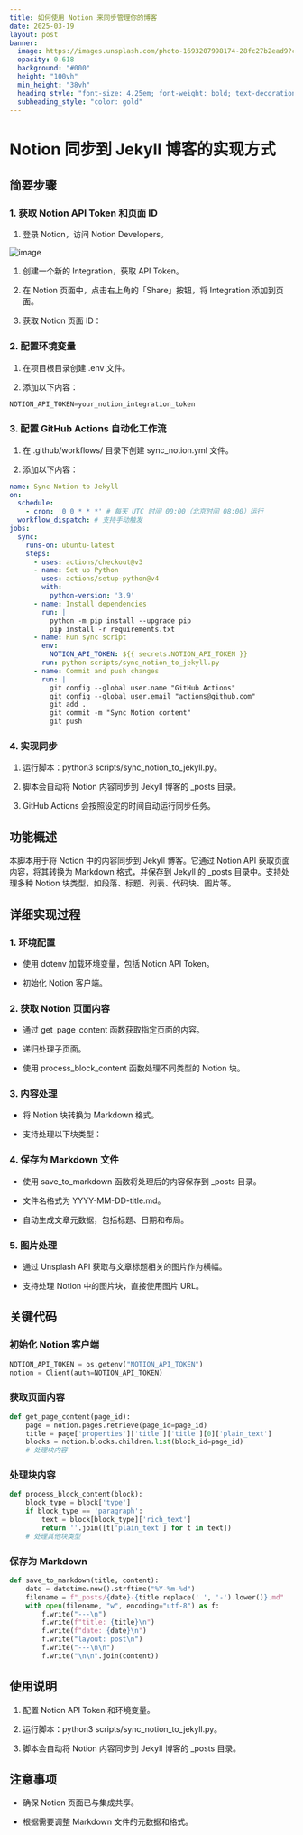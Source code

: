 ```yaml
---
title: 如何使用 Notion 来同步管理你的博客
date: 2025-03-19
layout: post
banner:
  image: https://images.unsplash.com/photo-1693207998174-28fc27b2ead9?crop=entropy&cs=tinysrgb&fit=max&fm=jpg&ixid=M3w2OTIwMzJ8MHwxfHJhbmRvbXx8fHx8fHx8fDE3NDIzNzk3MTJ8&ixlib=rb-4.0.3&q=80&w=1080
  opacity: 0.618
  background: "#000"
  height: "100vh"
  min_height: "38vh"
  heading_style: "font-size: 4.25em; font-weight: bold; text-decoration: underline"
  subheading_style: "color: gold"
---
```


# Notion 同步到 Jekyll 博客的实现方式

## 简要步骤

### 1. 获取 Notion API Token 和页面 ID

1. 登录 Notion，访问 Notion Developers。

![image](https://prod-files-secure.s3.us-west-2.amazonaws.com/a7a0cc5a-89b9-4cda-8686-1fba0ca52f40/d19c1afe-dea5-4312-9333-786b0ba83054/image.png?X-Amz-Algorithm=AWS4-HMAC-SHA256&X-Amz-Content-Sha256=UNSIGNED-PAYLOAD&X-Amz-Credential=ASIAZI2LB466ZGD6C6YQ%2F20250319%2Fus-west-2%2Fs3%2Faws4_request&X-Amz-Date=20250319T102151Z&X-Amz-Expires=3600&X-Amz-Security-Token=IQoJb3JpZ2luX2VjEBoaCXVzLXdlc3QtMiJIMEYCIQCDwh6E1u49rxPFe5fGz97Z6dzpLXNliMXb2zIcm5Y9BgIhAMa1VN0X5C77sSAk%2BhD%2BI%2B6BHRtNboysR2B0I6fTDs6gKv8DCHMQABoMNjM3NDIzMTgzODA1IgxOl%2FXl8fFqzZa1vM0q3AOqZiWiQwF1gWLt%2B559CqFsAHY9j10UX17gNP7mcHkKaCBU%2FiY3S1P9WFUIbMnfBwtr0CXxUTv%2B%2FjSa4lNJ%2B%2FEZ0XlDqTB5kv2zTeeRsTCcdCP%2BF2seVIMAJPrrtSl4R7%2B3kwnQc8U7rP1BpEq7yKm%2BXZS7RlzOICZazmn%2FMrH%2Fz1Nore5Mv7VMaKzE4sKlhIbbWg%2Fe2UAAbaUeazwsBlbbbeHq4xK3h5mXbPaNI4u6u2bqV6n3YyUolebBcLxHly5vKuEgUS%2BXcWljfd%2BmgBK2J37D3JRwtdRFEXAb2lFsOdVcHBFNJLVsWaKXmgepTqk3ZHy%2FYrPWRTf4rIMqcXrWdoEFYH4GoMYMDqYoXxWKZXgmy7ANjDngAeDcX4KXfzLsNS3PquW0qIsXRI6fAHMx3F4V5VLW4WKM1oWrlg43aXBRE9Bk7ffaafXxpwqaJOaeH3OPD9hnN17YD%2FL43T%2B20KXZFXH6%2B5iClMJfMyPRw2y6EFuUkVBSbhM2S1IHO%2FldlB5OXfrlWmAK5ux%2BrnMVUSPnTadNklZBi6tbNBq3DETobZKwtUVCKCMV3Rbd22BgufkhrQhMn5NgMdQoXpTSdALh%2BbV83iCV6ZnRaGpxUaFMEqXkpddPaGMQCjDiouq%2BBjqkAeXKPKcDyt1AzcKuOsqn%2Ba0JsxiYkSVve60ONIJMyYoACIbrNrNJ903N13qAeFEE957t6t%2Bk0yDmpiYPtXysnSvDoiXwc09xnsHQcAWG9%2FOo%2BPZ1Gg9AhG8pZt1Wa6H2y5ZjGj06yGDaGhKbXHpl94ot7jXsnXl4yQlrRVM7Av0BMMqj%2BCIwk7gWdBn4pDztg7NI4tFZEV%2FjmKADDNfBSjgUn02b&X-Amz-Signature=a1d2abb5159ed0cac5c9f7e1433486af2a9d1e5252762a3f0cb16c63f20f1d79&X-Amz-SignedHeaders=host&x-id=GetObject)

1. 创建一个新的 Integration，获取 API Token。

1. 在 Notion 页面中，点击右上角的「Share」按钮，将 Integration 添加到页面。

1. 获取 Notion 页面 ID：


### 2. 配置环境变量

1. 在项目根目录创建 .env 文件。

1. 添加以下内容：

```javascript
NOTION_API_TOKEN=your_notion_integration_token
```

### 3. 配置 GitHub Actions 自动化工作流

1. 在 .github/workflows/ 目录下创建 sync_notion.yml 文件。

1. 添加以下内容：

```yaml
name: Sync Notion to Jekyll
on:
  schedule:
    - cron: '0 0 * * *' # 每天 UTC 时间 00:00（北京时间 08:00）运行
  workflow_dispatch: # 支持手动触发
jobs:
  sync:
    runs-on: ubuntu-latest
    steps:
      - uses: actions/checkout@v3
      - name: Set up Python
        uses: actions/setup-python@v4
        with:
          python-version: '3.9'
      - name: Install dependencies
        run: |
          python -m pip install --upgrade pip
          pip install -r requirements.txt
      - name: Run sync script
        env:
          NOTION_API_TOKEN: ${{ secrets.NOTION_API_TOKEN }}
        run: python scripts/sync_notion_to_jekyll.py
      - name: Commit and push changes
        run: |
          git config --global user.name "GitHub Actions"
          git config --global user.email "actions@github.com"
          git add .
          git commit -m "Sync Notion content"
          git push
```

### 4. 实现同步

1. 运行脚本：python3 scripts/sync_notion_to_jekyll.py。

1. 脚本会自动将 Notion 内容同步到 Jekyll 博客的 _posts 目录。

1. GitHub Actions 会按照设定的时间自动运行同步任务。

## 功能概述

本脚本用于将 Notion 中的内容同步到 Jekyll 博客。它通过 Notion API 获取页面内容，将其转换为 Markdown 格式，并保存到 Jekyll 的 _posts 目录中。支持处理多种 Notion 块类型，如段落、标题、列表、代码块、图片等。

## 详细实现过程

### 1. 环境配置

- 使用 dotenv 加载环境变量，包括 Notion API Token。

- 初始化 Notion 客户端。

### 2. 获取 Notion 页面内容

- 通过 get_page_content 函数获取指定页面的内容。

- 递归处理子页面。

- 使用 process_block_content 函数处理不同类型的 Notion 块。

### 3. 内容处理

- 将 Notion 块转换为 Markdown 格式。

- 支持处理以下块类型：


### 4. 保存为 Markdown 文件

- 使用 save_to_markdown 函数将处理后的内容保存到 _posts 目录。

- 文件名格式为 YYYY-MM-DD-title.md。

- 自动生成文章元数据，包括标题、日期和布局。

### 5. 图片处理

- 通过 Unsplash API 获取与文章标题相关的图片作为横幅。

- 支持处理 Notion 中的图片块，直接使用图片 URL。

## 关键代码

### 初始化 Notion 客户端

```python
NOTION_API_TOKEN = os.getenv("NOTION_API_TOKEN")
notion = Client(auth=NOTION_API_TOKEN)
```

### 获取页面内容

```python
def get_page_content(page_id):
    page = notion.pages.retrieve(page_id=page_id)
    title = page['properties']['title']['title'][0]['plain_text']
    blocks = notion.blocks.children.list(block_id=page_id)
    # 处理块内容
```

### 处理块内容

```python
def process_block_content(block):
    block_type = block['type']
    if block_type == 'paragraph':
        text = block[block_type]['rich_text']
        return ''.join([t['plain_text'] for t in text])
    # 处理其他块类型
```

### 保存为 Markdown

```python
def save_to_markdown(title, content):
    date = datetime.now().strftime("%Y-%m-%d")
    filename = f"_posts/{date}-{title.replace(' ', '-').lower()}.md"
    with open(filename, "w", encoding="utf-8") as f:
        f.write("---\n")
        f.write(f"title: {title}\n")
        f.write(f"date: {date}\n")
        f.write("layout: post\n")
        f.write("---\n\n")
        f.write("\n\n".join(content))
```

## 使用说明

1. 配置 Notion API Token 和环境变量。

1. 运行脚本：python3 scripts/sync_notion_to_jekyll.py。

1. 脚本会自动将 Notion 内容同步到 Jekyll 博客的 _posts 目录。

## 注意事项

- 确保 Notion 页面已与集成共享。

- 根据需要调整 Markdown 文件的元数据和格式。